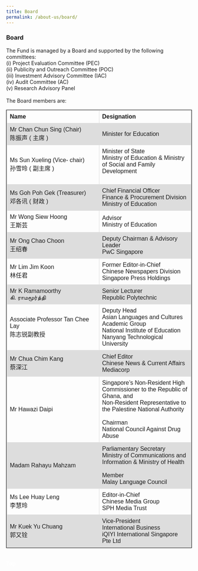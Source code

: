 ```yaml
---
title: Board
permalink: /about-us/board/
---
```

###   Board

<div><p>
The Fund is managed by a Board and supported by the following committees:<br> 
(i) Project Evaluation Committee (PEC)<br>
(ii) Publicity and Outreach Committee (POC)<br>
(iii) Investment Advisory Committee (IAC) <br>
(iv) Audit Committee (AC)<br>
(v) Research Advisory Panel<br>
  <br>
The Board members are:</p></div>


<style>
table, th, td {
  font-family: arial, sans-serif;
  border: 1px solid black;
  border-collapse: collapse;
}
td, th {
  border: 1px solid #dddddd;
  text-align: left;
  padding: 8px;
  width:50%
  
}
tr:nth-child(even) {
  background-color: #dddddd;
</style>
<table style="width:100%; 
border: 1px solid black;
  border-collapse: collapse;">
  <tbody><tr>
    <th>Name</th>
    <th>Designation</th> 
  </tr>
  <tr>
    <td>Mr Chan Chun Sing (Chair)<br>
陈振声 ( 主席 )</td>
    <td>Minister for Education</td>
  
  </tr>
  <tr>
    <td>Ms Sun Xueling (Vice-
chair)<br>孙雪玲 ( 副主席 )</td>
    <td>Minister of State<br>
Ministry of Education &amp; Ministry of Social and Family Development<br><br>
</td>   
  </tr>    
  <tr>
    <td>Ms Goh Poh Gek (Treasurer)<br>
邓各讯 ( 财政 )</td>
    <td>Chief Financial Officer<br>
Finance &amp; Procurement Division<br>
Ministry of Education</td>
    
  </tr><tr>
    <td>Mr Wong Siew Hoong<br>
王斯芸</td>
    <td>Advisor<br>
Ministry of Education</td>
  
  </tr><tr>
  <td>Mr Ong Chao Choon<br>
王绍春</td>  
     <td>Deputy Chairman &amp; Advisory Leader<br>
       PwC Singapore</td>
  </tr><tr>
  <td>Mr Lim Jim Koon<br>
林任君</td>
    <td>Former Editor-in-Chief<br>
Chinese Newspapers Division<br>
Singapore Press Holdings</td>

  </tr><tr>
    <td>Mr K Ramamoorthy<br>
கி. ராமமூர்த்தி</td>
    <td>Senior Lecturer<br>
Republic Polytechnic</td>
    
  </tr><tr>
    <td>Associate Professor Tan Chee Lay<br>
陈志锐副教授</td>
    <td>Deputy Head<br>
Asian Languages and Cultures Academic Group<br> 
National Institute of Education<br>
Nanyang Technological University</td>
   
 <tr>
    <td>Mr Chua Chim Kang<br>
蔡深江</td>
    <td>Chief Editor <br>
Chinese News &amp; Current Affairs<br>
Mediacorp</td>
	 
</tr>
  <tr>
    <td>Mr Hawazi Daipi</td>
    <td>Singapore’s Non-Resident High Commissioner to the Republic of Ghana, and <br>
      Non-Resident Representative to the Palestine National Authority<br>   <br>
      Chairman<br>
National Council Against Drug Abuse
</td>
		
  </tr><tr>
    <td>Madam Rahayu Mahzam</td>
    <td>Parliamentary Secretary<br>
Ministry of Communications and Information &amp; Ministry of Health<br><br>
  Member<br>
Malay Language Council
</td>

  </tr><tr>
    <td>Ms Lee Huay Leng<br>
李慧玲</td>
    <td>Editor-in-Chief<br>
Chinese Media Group<br>
SPH Media Trust</td>
		</tr><tr>
    <td>Mr Kuek Yu Chuang<br>
郭又铨</td>
    <td>Vice-President<br>
International Business<br>
iQIYI International Singapore Pte Ltd</td>
		
  </tr>
</tbody></table><br>
<div class="btntop"><a style="text-decoration:none;" href="#top"><span style="color:white"><b>Top</b></span></a></div>